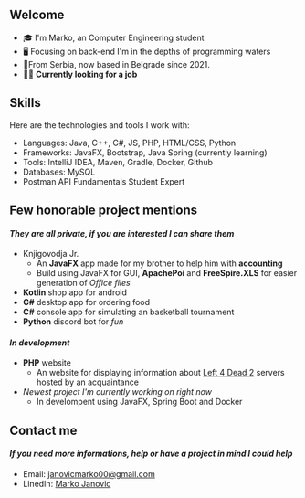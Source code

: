 ## Welcome
- 🎓 I'm Marko, an Computer Engineering student
- 🖥 Focusing on back-end I'm in the depths of programming waters
- 📍From Serbia, now based in Belgrade since 2021.
- 👨‍💻 **Currently looking for a job**

## Skills 
Here are the technologies and tools I work with:
- Languages: Java, C++, C#, JS, PHP, HTML/CSS, Python
- Frameworks: JavaFX, Bootstrap, Java Spring (currently learning)
- Tools: IntelliJ IDEA, Maven, Gradle, Docker, Github
- Databases: MySQL
- Postman API Fundamentals Student Expert

## Few honorable project mentions 
#### *They are all private, if you are interested I can share them*
- Knjigovodja Jr.
  - An **JavaFX** app made for my brother to help him with **accounting**
  - Build using JavaFX for GUI, **ApachePoi** and **FreeSpire.XLS** for easier generation of *Office files*
- **Kotlin** shop app for android
- **C#** desktop app for ordering food
- **C#** console app for simulating an basketball tournament
- **Python** discord bot for *fun*
#### *In development*
- **PHP** website
  - An website for displaying information about [Left 4 Dead 2](https://store.steampowered.com/app/550/Left_4_Dead_2/) servers hosted by an acquaintance
- *Newest project I'm currently working on right now*
  - In develompent using JavaFX, Spring Boot and Docker

## Contact me
#### *If you need more informations, help or have a project in mind I could help*
- Email: janovicmarko00@gmail.com
- LinedIn: [Marko Janovic](https://www.linkedin.com/in/marko-janovi%C4%87-94535b26b)
